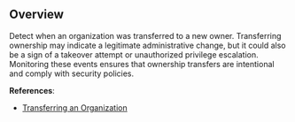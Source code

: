 ## Overview

Detect when an organization was transferred to a new owner. Transferring ownership may indicate a legitimate administrative change, but it could also be a sign of a takeover attempt or unauthorized privilege escalation. Monitoring these events ensures that ownership transfers are intentional and comply with security policies.

**References**:
- [Transferring an Organization](https://docs.github.com/en/organizations/managing-organization-settings/transferring-organization-ownership)

